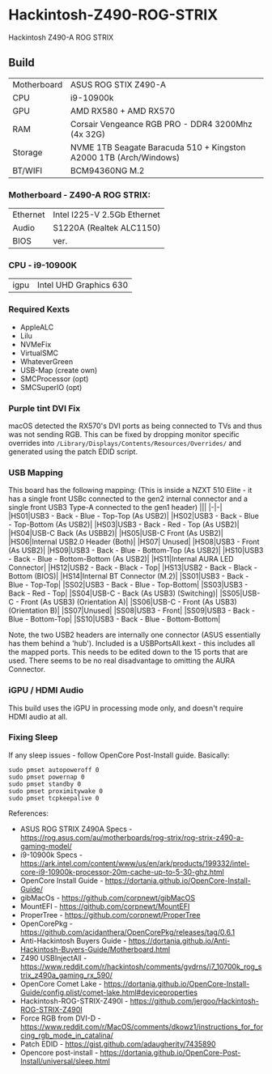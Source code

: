 # Hackintosh-Z490-ROG-STRIX
Hackintosh Z490-A ROG STRIX

## Build
|||
|-|-|
|Motherboard|ASUS ROG STIX Z490-A|
|CPU|i9-10900k|
|GPU|AMD RX580 + AMD RX570|
|RAM|Corsair Vengeance RGB PRO - DDR4 3200Mhz (4x 32G)|
|Storage|NVME 1TB Seagate Baracuda 510 + Kingston A2000 1TB (Arch/Windows)|
|BT/WIFI|BCM94360NG M.2 |


### Motherboard - Z490-A ROG STRIX:
|||
|-|-|
|Ethernet|Intel I225-V 2.5Gb Ethernet|
|Audio|S1220A (Realtek ALC1150)|
|BIOS|ver. |

### CPU - i9-10900K
|||
|-|-|
|igpu|Intel UHD Graphics 630|

### Required Kexts
* AppleALC
* Lilu
* NVMeFix
* VirtualSMC
* WhateverGreen
* USB-Map (create own)
* SMCProcessor (opt)
* SMCSuperIO (opt)


### Purple tint DVI Fix

macOS detected the RX570's DVI ports as being connected to TVs and thus was not sending RGB.  This can be fixed by dropping monitor specific overrides into `/Library/Displays/Contents/Resources/Overrides/` and generated using the patch EDID script.

### USB Mapping
This board has the following mapping:
(This is inside a NZXT 510 Elite - it has a single front USBc connected to the gen2 internal connector and a single front USB3 Type-A connected to the gen1 header)
|||
|-|-|
|HS01|USB3 - Back - Blue - Top-Top (As USB2)|
|HS02|USB3 - Back - Blue - Top-Bottom (As USB2)|
|HS03|USB3 - Back - Red - Top (As USB2)|
|HS04|USB-C Back (As USBB2)|
|HS05|USB-C Front (As USB2)|
|HS06|Internal USB2.0 Header (Both)|
|HS07| Unused|
|HS08|USB3 - Front (As USB2)|
|HS09|USB3 - Back - Blue - Bottom-Top (As USB2)|
|HS10|USB3 - Back - Blue - Bottom-Bottom (As USB2)|
|HS11|Internal AURA LED Connector|
|HS12|USB2 - Back - Black - Top|
|HS13|USB2 - Back - Black - Bottom (BIOS)|
|HS14|Internal BT Connector (M.2)|
|SS01|USB3 - Back - Blue - Top-Top|
|SS02|USB3 - Back - Blue - Top-Bottom|
|SS03|USB3 - Back - Red - Top|
|SS04|USB-C - Back (As USB3) (Switching)|
|SS05|USB-C - Front (As USB3) (Orientation A)|
|SS06|USB-C - Front (As USB3) (Orientation B)|
|SS07|Unused|
|SS08|USB3 - Front|
|SS09|USB3 - Back - Blue - Bottom-Top|
|SS10|USB3 - Back - Blue - Bottom-Bottom|

Note, the two USB2 headers are internally one connector (ASUS essentially has them behind a 'hub').
Included is a USBPortsAll.kext - this includes all the mapped ports.  This needs to be edited down to the 15 ports that are used.
There seems to be no real disadvantage to omitting the AURA Connector.

### iGPU / HDMI Audio
This build uses the iGPU in processing mode only, and doesn't require HDMI audio at all.

### Fixing Sleep
If any sleep issues - follow OpenCore Post-Install guide.
Basically:
```
sudo pmset autopoweroff 0
sudo pmset powernap 0
sudo pmset standby 0
sudo pmset proximitywake 0
sudo pmset tcpkeepalive 0
```



References:
* ASUS ROG STRIX Z490A Specs - https://rog.asus.com/au/motherboards/rog-strix/rog-strix-z490-a-gaming-model/
* i9-10900k Specs - https://ark.intel.com/content/www/us/en/ark/products/199332/intel-core-i9-10900k-processor-20m-cache-up-to-5-30-ghz.html
* OpenCore Install Guide - https://dortania.github.io/OpenCore-Install-Guide/
* gibMacOs - https://github.com/corpnewt/gibMacOS
* MountEFI - https://github.com/corpnewt/MountEFI
* ProperTree - https://github.com/corpnewt/ProperTree
* OpenCorePkg - https://github.com/acidanthera/OpenCorePkg/releases/tag/0.6.1
* Anti-Hackintosh Buyers Guide - https://dortania.github.io/Anti-Hackintosh-Buyers-Guide/Motherboard.html
* Z490 USBInjectAll - https://www.reddit.com/r/hackintosh/comments/gvdrns/i7_10700k_rog_strix_z490a_gaming_rx_590/
* OpenCore Comet Lake - https://dortania.github.io/OpenCore-Install-Guide/config.plist/comet-lake.html#deviceproperties
* Hackintosh-ROG-STRIX-Z490l - https://github.com/jergoo/Hackintosh-ROG-STRIX-Z490I
* Force RGB from DVI-D - https://www.reddit.com/r/MacOS/comments/dkowz1/instructions_for_forcing_rgb_mode_in_catalina/
* Patch EDID - https://gist.github.com/adaugherity/7435890
* Opencore post-install - https://dortania.github.io/OpenCore-Post-Install/universal/sleep.html